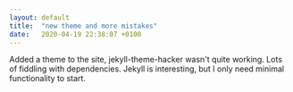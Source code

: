 ```yaml
---
layout: default
title:  "new theme and more mistakes"
date:   2020-04-19 22:38:07 +0100
---
```

Added a theme to the site, jekyll-theme-hacker wasn't quite working. Lots of fiddling with dependencies. Jekyll is interesting, but I only need minimal functionality to start.